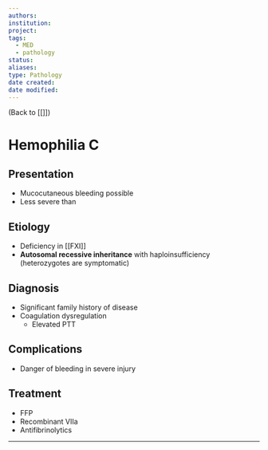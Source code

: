 ```yaml
---
authors: 
institution: 
project: 
tags:
  - MED
  - pathology
status: 
aliases: 
type: Pathology
date created: 
date modified:
---
```


(Back to [[]])

# Hemophilia C

## Presentation
- Mucocutaneous bleeding possible
- Less severe than 
## Etiology
- Deficiency in [[FXI]]
- **Autosomal recessive inheritance** with haploinsufficiency (heterozygotes are symptomatic)
## Diagnosis
- Significant family history of disease
- Coagulation dysregulation
	- Elevated PTT
## Complications
- Danger of bleeding in severe injury
## Treatment
- FFP
- Recombinant VIIa
- Antifibrinolytics

---
